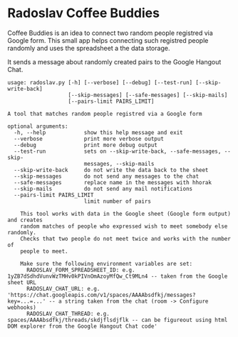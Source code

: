 Radoslav Coffee Buddies
=======================

Coffee Buddies is an idea to connect two random people registred via Google form.
This small app helps connecting such registred people randomly and uses the spreadsheet
a the data storage.

It sends a message about randomly created pairs to the Google Hangout Chat.


```
usage: radoslav.py [-h] [--verbose] [--debug] [--test-run] [--skip-write-back]
                   [--skip-messages] [--safe-messages] [--skip-mails]
                   [--pairs-limit PAIRS_LIMIT]

A tool that matches random people registred via a Google form

optional arguments:
  -h, --help            show this help message and exit
  --verbose             print more verbose output
  --debug               print more debug output
  --test-run            sets on --skip-write-back, --safe-messages, --skip-
                        messages, --skip-mails
  --skip-write-back     do not write the data back to the sheet
  --skip-messages       do not send any messages to the chat
  --safe-messages       replace name in the messages with hhorak
  --skip-mails          do not send any mail notifications
  --pairs-limit PAIRS_LIMIT
                        limit number of pairs

    This tool works with data in the Google sheet (Google form output) and creates
    random matches of people who expressed wish to meet somebody else randomly.
    Checks that two people do not meet twice and works with the number of
    people to meet.

    Make sure the following environment variables are set:
      RADOSLAV_FORM_SPREADSHEET_ID: e.g. 1yZB7dSdhdVunvWzTMHv0kPIVnOmAzoyMfQw_Ct9MLn4 -- taken from the Google sheet URL
      RADOSLAV_CHAT_URL: e.g. 'https://chat.googleapis.com/v1/spaces/AAAAbsdfkj/messages?key=...=...' -- a string taken from the chat (room -> Configure webhooks)
      RADOSLAV_CHAT_THREAD: e.g. spaces/AAAAbsdfkj/threads/skdjflsdjflk -- can be figureout using html DOM explorer from the Google Hangout Chat code'
```
